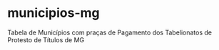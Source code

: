 # municipios-mg
Tabela de Municípios com praças de Pagamento dos Tabelionatos de Protesto de Títulos de MG
